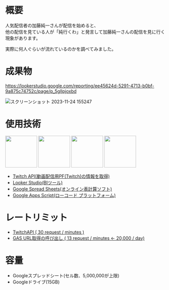 # 概要
人気配信者の加藤純一さんが配信を始めると、  
他の配信を見ている人が「純行くわ」と発言して加藤純一さんの配信を見に行く現象があります。

実際に何人ぐらいが流れているのかを調べてみました。

# 成果物
https://lookerstudio.google.com/reporting/ee45624d-5291-4713-b0bf-9a875c74752c/page/p_5gllpjoxbd

![スクリーンショット 2023-11-24 155247](https://github.com/mukuno-mikan/jun-ikuwa/assets/151359967/eefb7b57-dfd3-45b4-90bb-453b0057a603)


# 使用技術
<img src="https://cdn.icon-icons.com/icons2/2699/PNG/512/twitch_tile_logo_icon_170382.png"  height="100"><!-- https://icon-icons.com/icon/twitch-tile-logo/170382 -->
<img src="https://cdn.icon-icons.com/icons2/3912/PNG/512/looker_logo_icon_247812.png"  height="100"><!-- https://icon-icons.com/icon/looker-logo/247812 -->
<img src="https://cdn.icon-icons.com/icons2/152/PNG/128/spreadsheets_21737.png"  height="100"><!-- https://icon-icons.com/icon/spreadsheets/20289 -->
<img src="https://cdn.icon-icons.com/icons2/2642/PNG/512/google_script_apps_logo_icon_159351.png"  height="100"><!-- https://icon-icons.com/icon/google-script-apps-logo/159351 -->


- [Twitch API(動画配信用PF(Twitch)の情報を取得)](https://dev.twitch.tv/docs/api/)
- [Looker Studio(BIツール)](https://www.plan-b.co.jp/blog/seo/31762/)
- [Google Spread Sheets(オンライン表計算ソフト)](https://www.stock-app.info/media/spreadsheet/)
- [Google Apps Script(ローコード プラットフォーム)](https://satori.marketing/marketing-blog/gas-introduction/)




# レートリミット
- [TwitchAPI ( 30 request / minutes )](https://dev.twitch.tv/docs/extensions/frontend-api-usage/#rate-limits)
- [GAS URL取得の呼び出し ( 13 request / minutes ← 20,000 / day)](https://developers.google.com/apps-script/guides/services/quotas?hl=ja)

# 容量
- Googleスプレッドシート(セル数、5,000,000が上限)
- Googleドライブ(15GB)
